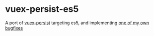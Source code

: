 # vuex-persist-es5

A port of [vuex-persist](https://github.com/championswimmer/vuex-persist "vuex-persist") targeting es5, and implementing [one of my own bugfixes](https://github.com/championswimmer/vuex-persist/pull/242 "one of my own bugfixes")
